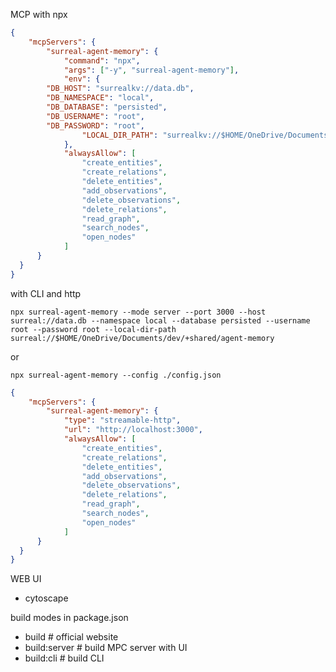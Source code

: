 MCP with npx
```json
{
	"mcpServers": {
		"surreal-agent-memory": {
			"command": "npx",
			"args": ["-y", "surreal-agent-memory"],
			"env": {
        "DB_HOST": "surrealkv://data.db",
        "DB_NAMESPACE": "local",
        "DB_DATABASE": "persisted",
        "DB_USERNAME": "root",
        "DB_PASSWORD": "root",
				"LOCAL_DIR_PATH": "surrealkv://$HOME/OneDrive/Documents/dev/+shared/agent-memory"
			},
			"alwaysAllow": [
				"create_entities",
				"create_relations",
				"delete_entities",
				"add_observations",
				"delete_observations",
				"delete_relations",
				"read_graph",
				"search_nodes",
				"open_nodes"
			]
	  }
  }
}
```

with CLI and http
```terminal
npx surreal-agent-memory --mode server --port 3000 --host surreal://data.db --namespace local --database persisted --username root --password root --local-dir-path surreal://$HOME/OneDrive/Documents/dev/+shared/agent-memory
```
or
```terminal
npx surreal-agent-memory --config ./config.json
```



```json
{
	"mcpServers": {
		"surreal-agent-memory": {
			"type": "streamable-http",
			"url": "http://localhost:3000",
			"alwaysAllow": [
				"create_entities",
				"create_relations",
				"delete_entities",
				"add_observations",
				"delete_observations",
				"delete_relations",
				"read_graph",
				"search_nodes",
				"open_nodes"
			]
	  }
  }
}
```

WEB UI
- cytoscape

build modes in package.json
- build # official website 
- build:server # build MPC server with UI
- build:cli # build CLI